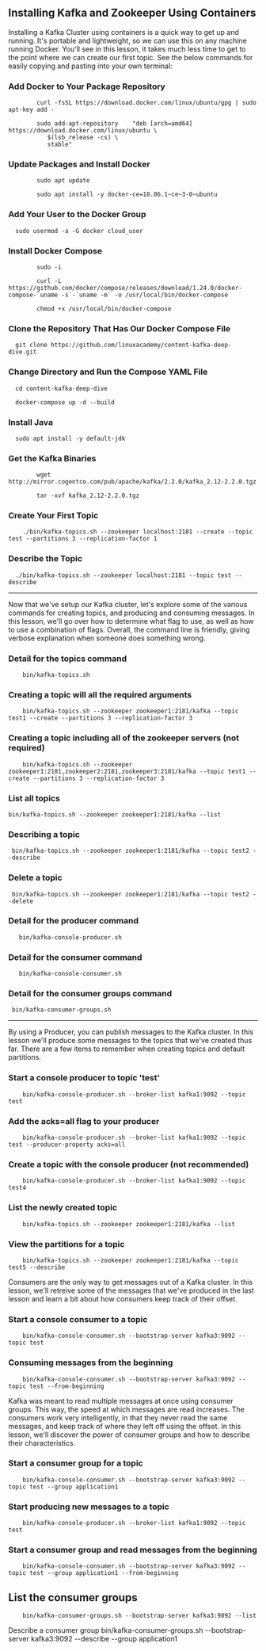 ## Installing Kafka and Zookeeper Using Containers

Installing a Kafka Cluster using containers is a quick way to get up and running. It's portable and lightweight, so we can use this on any machine running Docker. You'll see in this lesson, it takes much less time to get to the point where we can create our first topic. See the below commands for easily copying and pasting into your own terminal:


### Add Docker to Your Package Repository


			curl -fsSL https://download.docker.com/linux/ubuntu/gpg | sudo apt-key add -

			sudo add-apt-repository    "deb [arch=amd64] https://download.docker.com/linux/ubuntu \
			   $(lsb_release -cs) \
			   stable"

### Update Packages and Install Docker


			sudo apt update

			sudo apt install -y docker-ce=18.06.1~ce~3-0~ubuntu



### Add Your User to the Docker Group

      sudo usermod -a -G docker cloud_user
      
      
### Install Docker Compose

			sudo -i

			curl -L https://github.com/docker/compose/releases/download/1.24.0/docker-compose-`uname -s`-`uname -m` -o /usr/local/bin/docker-compose

			chmod +x /usr/local/bin/docker-compose



### Clone the Repository That Has Our Docker Compose File


      git clone https://github.com/linuxacademy/content-kafka-deep-dive.git


### Change Directory and Run the Compose YAML File


      cd content-kafka-deep-dive

      docker-compose up -d --build

### Install Java


      sudo apt install -y default-jdk


### Get the Kafka Binaries


			wget http://mirror.cogentco.com/pub/apache/kafka/2.2.0/kafka_2.12-2.2.0.tgz

			tar -xvf kafka_2.12-2.2.0.tgz



### Create Your First Topic

        ./bin/kafka-topics.sh --zookeeper localhost:2181 --create --topic test --partitions 3 --replication-factor 1


###  Describe the Topic

      ./bin/kafka-topics.sh --zookeeper localhost:2181 --topic test --describe


-------------------------------------------------


Now that we've setup our Kafka cluster, let's explore some of the various commands for creating topics, and producing and consuming messages. In this lesson, we'll go over how to determine what flag to use, as well as how to use a combination of flags. Overall, the command line is friendly, giving verbose explanation when someone does something wrong.

### Detail for the topics command

        bin/kafka-topics.sh

### Creating a topic will all the required arguments

        bin/kafka-topics.sh --zookeeper zookeeper1:2181/kafka --topic test1 --create --partitions 3 --replication-factor 3

### Creating a topic including all of the zookeeper servers (not required)

        bin/kafka-topics.sh --zookeeper zookeeper1:2181,zookeeper2:2181,zookeeper3:2181/kafka --topic test1 --create --partitions 3 --replication-factor 3

### List all topics

    bin/kafka-topics.sh --zookeeper zookeeper1:2181/kafka --list

### Describing a topic

     bin/kafka-topics.sh --zookeeper zookeeper1:2181/kafka --topic test2 --describe

### Delete a topic

     bin/kafka-topics.sh --zookeeper zookeeper1:2181/kafka --topic test2 --delete

### Detail for the producer command

       bin/kafka-console-producer.sh

### Detail for the consumer command

       bin/kafka-console-consumer.sh

### Detail for the consumer groups command

     bin/kafka-consumer-groups.sh



   ------------------
   
   
By using a Producer, you can publish messages to the Kafka cluster. In this lesson we'll produce some messages to the topics that we've created thus far. There are a few items to remember when creating topics and default partitions.

### Start a console producer to topic 'test'

		bin/kafka-console-producer.sh --broker-list kafka1:9092 --topic test

### Add the acks=all flag to your producer

		bin/kafka-console-producer.sh --broker-list kafka1:9092 --topic test --producer-property acks=all

### Create a topic with the console producer (not recommended)

		bin/kafka-console-producer.sh --broker-list kafka1:9092 --topic test4

### List the newly created topic

		bin/kafka-topics.sh --zookeeper zookeeper1:2181/kafka --list

### View the partitions for a topic

		bin/kafka-topics.sh --zookeeper zookeeper1:2181/kafka --topic test5 --describe


Consumers are the only way to get messages out of a Kafka cluster. In this lesson, we'll retreive some of the messages that we've produced in the last lesson and learn a bit about how consumers keep track of their offset.

### Start a console consumer to a topic

		bin/kafka-console-consumer.sh --bootstrap-server kafka3:9092 --topic test

### Consuming messages from the beginning

		bin/kafka-console-consumer.sh --bootstrap-server kafka3:9092 --topic test --from-beginning


Kafka was meant to read multiple messages at once using consumer groups. This way, the speed at which messages are read increases. The consumers work very intelligently, in that they never read the same messages, and keep track of where they left off using the offset. In this lesson, we'll discover the power of consumer groups and how to describe their characteristics.

### Start a consumer group for a topic

		bin/kafka-console-consumer.sh --bootstrap-server kafka3:9092 --topic test --group application1

### Start producing new messages to a topic

		bin/kafka-console-producer.sh --broker-list kafka1:9092 --topic test

### Start a consumer group and read messages from the beginning

		bin/kafka-console-consumer.sh --bootstrap-server kafka3:9092 --topic test --group application1 --from-beginning

## List the consumer groups

		bin/kafka-consumer-groups.sh --bootstrap-server kafka3:9092 --list

Describe a consumer group
bin/kafka-consumer-groups.sh --bootstrap-server kafka3:9092 --describe --group application1
